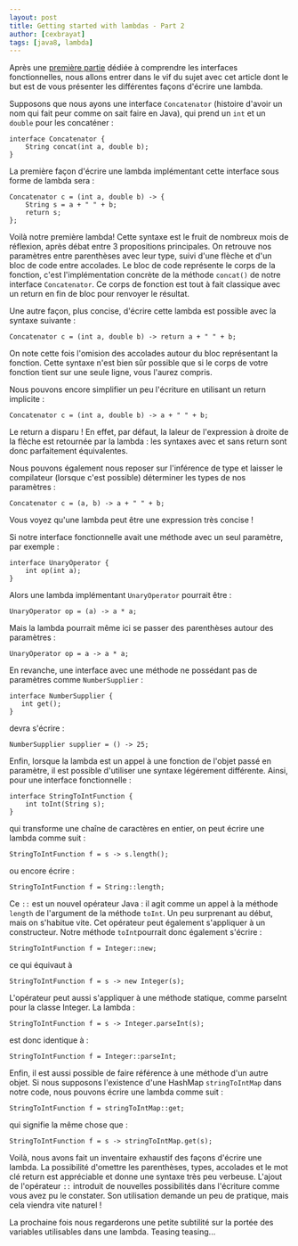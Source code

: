 ```yaml
---
layout: post
title: Getting started with lambdas - Part 2
author: [cexbrayat]
tags: [java8, lambda]
---
```


Après une [première partie](/2013/02/28/getting-started-with-lambdas-part-1/) dédiée à comprendre les interfaces fonctionnelles, nous allons entrer dans le vif du sujet avec cet article dont le but est de vous présenter les différentes façons d'écrire une lambda.

Supposons que nous ayons une interface `Concatenator` (histoire d'avoir un nom qui fait peur comme on sait faire en Java), qui prend un `int` et un `double` pour les concaténer :

    interface Concatenator {
        String concat(int a, double b);                    
    }

La première façon d'écrire une lambda implémentant cette interface sous forme de lambda sera :

    Concatenator c = (int a, double b) -> { 
        String s = a + " " + b; 
        return s;
    };

Voilà notre première lambda!
Cette syntaxe est le fruit de nombreux mois de réflexion, après débat entre 3 propositions principales. On retrouve nos paramètres entre parenthèses avec leur type, suivi d'une flèche et d'un bloc de code entre accolades. Le bloc de code représente le corps de la fonction, c'est l'implémentation concrète de la méthode `concat()` de notre interface `Concatenator`. Ce corps de fonction est tout à fait classique avec un return en fin de bloc pour renvoyer le résultat.

Une autre façon, plus concise, d'écrire cette lambda est possible avec la syntaxe suivante&nbsp;:

    Concatenator c = (int a, double b) -> return a + " " + b;

On note cette fois l'omision des accolades autour du bloc représentant la fonction. Cette syntaxe n'est bien sûr possible que si le corps de votre fonction tient sur une seule ligne, vous l'aurez compris.

Nous pouvons encore simplifier un peu l'écriture en utilisant un return implicite&nbsp;:

    Concatenator c = (int a, double b) -> a + " " + b;

Le return a disparu&nbsp;! En effet, par défaut, la laleur de l'expression à droite de la flèche est retournée par la lambda : les syntaxes avec et sans return sont donc parfaitement équivalentes.

Nous pouvons également nous reposer sur l'inférence de type et laisser le compilateur (lorsque c'est possible) déterminer les types de nos paramètres&nbsp;:

    Concatenator c = (a, b) -> a + " " + b;


Vous voyez qu'une lambda peut être une expression très concise&nbsp;!

Si notre interface fonctionnelle avait une méthode avec un seul paramètre, par exemple&nbsp;:

    interface UnaryOperator {
        int op(int a);
    }	

Alors une lambda implémentant `UnaryOperator` pourrait être&nbsp;: 

    UnaryOperator op = (a) -> a * a;

Mais la lambda pourrait même ici se passer des parenthèses autour des paramètres&nbsp;:

    UnaryOperator op = a -> a * a;

En revanche, une interface avec une méthode ne possédant pas de paramètres comme `NumberSupplier`&nbsp;:

    interface NumberSupplier { 
       int get();
    }

devra s'écrire&nbsp;:

    NumberSupplier supplier = () -> 25;

Enfin, lorsque la lambda est un appel à une fonction de l'objet passé en paramètre, il est possible d'utiliser une syntaxe légérement différente. Ainsi, pour une interface fonctionnelle&nbsp;: 

    interface StringToIntFunction {                        
        int toInt(String s);
    }

qui transforme une chaîne de caractères en entier, on peut écrire une lambda comme suit&nbsp;:

    StringToIntFunction f = s -> s.length();

ou encore écrire&nbsp;:

    StringToIntFunction f = String::length;

Ce `::` est un nouvel opérateur Java&nbsp;: il agit comme un appel à la méthode `length` de l'argument de la méthode `toInt`. Un peu surprenant au début, mais on s'habitue vite. Cet opérateur peut également s'appliquer à un constructeur. Notre méthode `toInt`pourrait donc également s'écrire&nbsp;:

    StringToIntFunction f = Integer::new;

ce qui équivaut à 

    StringToIntFunction f = s -> new Integer(s);

L'opérateur peut aussi s'appliquer à une méthode statique, comme parseInt pour la classe Integer. La lambda&nbsp;:

    StringToIntFunction f = s -> Integer.parseInt(s);
   
est donc identique à&nbsp;:

    StringToIntFunction f = Integer::parseInt;

Enfin, il est aussi possible de faire référence à une méthode d'un autre objet. Si nous supposons l'existence d'une HashMap `stringToIntMap` dans notre code, nous pouvons écrire une lambda comme suit&nbsp;:

    StringToIntFunction f = stringToIntMap::get;

qui signifie la même chose que&nbsp;:

    StringToIntFunction f = s -> stringToIntMap.get(s);
 
Voilà, nous avons fait un inventaire exhaustif des façons d'écrire une lambda. La possibilité d'omettre les parenthèses, types, accolades et le mot clé return est appréciable et donne une syntaxe très peu verbeuse. L'ajout de l'opérateur `::` introduit de nouvelles possibilités dans l'écriture comme vous avez pu le constater. Son utilisation demande un peu de pratique, mais cela viendra vite naturel&nbsp;!

La prochaine fois nous regarderons une petite subtilité sur la portée des variables utilisables dans une lambda. Teasing teasing...
